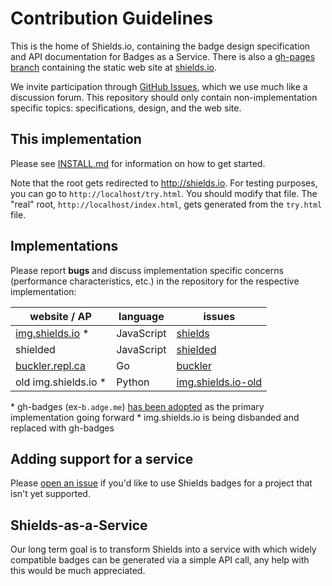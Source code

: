 # Contribution Guidelines

This is the home of Shields.io, containing the badge design specification and API documentation for Badges as a Service. There is also a [gh-pages branch][website] containing the static web site at [shields.io][].

We invite participation through [GitHub Issues][], which we use much like a discussion forum. This repository should only contain non-implementation specific topics: specifications, design, and the web site.

## This implementation

Please see [INSTALL.md][] for information on how to get started.

[INSTALL.md]: ./INSTALL.md

Note that the root gets redirected to <http://shields.io>.
For testing purposes, you can go to `http://localhost/try.html`.
You should modify that file. The "real" root, `http://localhost/index.html`,
gets generated from the `try.html` file.

## Implementations

Please report **bugs** and discuss implementation specific concerns (performance characteristics, etc.) in the repository for the respective implementation:

| website / AP                  | language   | issues                        |
| ----------------------------- | ---------- | ----------------------------- |
| [img.shields.io][] *          | JavaScript | [shields][gh-badges issues]   |
| shielded                      | JavaScript | [shielded][shielded issues]   |
| [buckler.repl.ca][]           | Go         | [buckler][buckler issues]     |
| old img.shields.io *          | Python     | [img.shields.io-old][]        |

\* gh-badges (ex-`b.adge.me`) [has been adopted][primary] as the primary implementation going forward
\* img.shields.io is being disbanded and replaced with gh-badges

## Adding support for a service

Please [open an issue][new issue] if you'd like to use Shields badges for a project that isn't yet supported.

## Shields-as-a-Service

Our long term goal is to transform Shields into a service with which widely compatible badges can be generated via a simple API call, any help with this would be much appreciated.

[shields.io]: http://shields.io/
[website]: https://github.com/badges/shields/tree/gh-pages
[GitHub Issues]: https://github.com/badges/shields/issues
[new issue]: https://github.com/badges/shields/issues/new

[img.shields.io]: http://img.shields.io/
[gh-badges issues]: https://github.com/badges/shields/issues
[primary]: https://github.com/badges/shields/issues/94

[shielded issues]: https://github.com/badges/shielded/issues

[buckler.repl.ca]: http://buckler.repl.ca/
[buckler issues]: https://github.com/badges/buckler/issues

[img.shields.io-old]: https://github.com/badges/img.shields.io-old/issues

